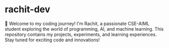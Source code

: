 # rachit-dev
🚀 Welcome to my coding journey! I'm Rachit, a passionate CSE-AIML student exploring the world of programming, AI, and machine learning. This repository contains my projects, experiments, and learning experiences. Stay tuned for exciting code and innovations!
